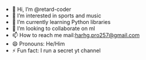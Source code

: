 - 👋 Hi, I’m @retard-coder
- 👀 I’m interested in sports and music
- 🌱 I’m currently learning Python libraries
- 💞️ I’m looking to collaborate on ml
- 📫 How to reach me mail:harhg.pro257@gmail.com
- 😄 Pronouns: He/Him
- ⚡ Fun fact: I run a secret yt channel

<!---
retard-coder/retard-coder is a ✨ special ✨ repository because its `README.md` (this file) appears on your GitHub profile.
You can click the Preview link to take a look at your changes.
--->
